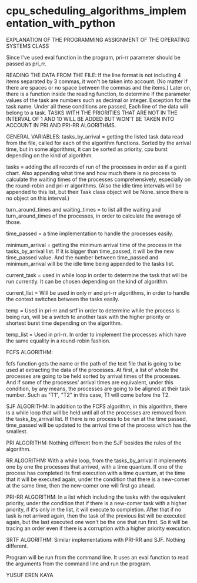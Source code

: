 # cpu_scheduling_algorithms_implementation_with_python


EXPLANATION OF THE PROGRAMMING ASSIGNMENT OF THE OPERATING SYSTEMS CLASS

Since I've used eval function in the program, pri-rr parameter should be passed as pri_rr.

READING THE DATA FROM THE FILE:
If the line format is not including 4 items separated by 3 commas, it won't be taken into account. (No matter if there are spaces or no space between the commas and the items.)
Later on, there is a function inside the reading function, to determine if the parameter values of the task are numbers such as decimal or integer. Exception for the task name.
Under all these conditions are passed, Each line of the data will belong to a task. TASKS WITH THE PRIORITIES THAT ARE NOT IN THE INTERVAL OF 1 AND 10 WILL BE ADDED
BUT WON'T BE TAKEN INTO ACCOUNT IN PRI AND PRI-RR ALGORITHMS.


GENERAL VARIABLES:
tasks_by_arrival = getting the listed task data read from the file, called for each of the algorithm functions. Sorted by the arrival time, but in some algorithms,
it can be sorted as priority, cpu burst depending on the kind of algorithm. 

tasks = adding the all records of run of the processes in order as if a gantt chart. Also appending what time and how much there is no process to calculate the
waiting times of the processes comprehensively, especially on the round-robin and pri-rr algorithms. (Also the idle time intervals will be appended to this list,
but their Task class object will be None. since there is no object on this interval.)

turn_around_times and waiting_times = to list all the waiting and turn_around_times of the processes, in order to calculate the
average of those.

time_passed = a time implementation to handle the processes easily.

minimum_arrival = getting the minimum arrival time of the process in the tasks_by_arrival list. If it is bigger than time_passed, it will be the new time_passed value.
And the number between time_passed and minimum_arrival will be the idle time being appended to the tasks list.

current_task = used in while loop in order to determine the task that will be run currently. It can be chosen depending on the kind of algorithm.

current_list = Will be used in only rr and pri-rr algorithms, in order to handle the context switches between the tasks easily.

temp = Used in pri-rr and srtf in order to determine while the process is being run, will be a switch to another task with the higher priority or shortest burst time
depending on the algorithm.

temp_list = Used in pri-rr. In order to implement the processes which have the same equality in a round-robin fashion.





FCFS ALGORITHM:

fcfs function gets the name or the path of the text file that is going to be used at extracting the data of the processes. At first, a list of whole the processes are
going to be held sorted by arrival times of the processes. And if some of the processes' arrival times are equivalent, under this condition, by any means, the processes
are going to be aligned at their task number. Such as "T1", "T2" in this case, T1 will come before the T2.



SJF ALGORITHM:
In addition to the FCFS algorithm, in this algorithm, there is a while loop that will be held until all of the processes are removed from the tasks_by_arrival list. 
If there is no process to be run at the time passed, time_passed will be updated to the arrival time of the process which has the smallest. 

PRI ALGORITHM:
Nothing different from the SJF besides the rules of the algorithm.


RR ALGORITHM:
With a while loop, from the tasks_by_arrival it implements one by one the processes that arrived, with a time quantum. If one of the process has completed its first
execution with a time quantum, at the time that it will be executed again, under the condition that there is a new-comer at the same time, then the new-comer one
will first go ahead.

PRI-RR ALGORITHM:
In a list which including the tasks with the equivalent priority, under the condition that if there is a new-comer task with a higher priority, if it's only in the list, it
will execute to completion. After that if no task is not arrived again, then the task of the previous list will be executed again, but the last executed one won't be the one
that run first. So it will be tracing an order even if there is a corruption with a higher priority execution.

SRTF ALGORITHM:
Similar implementations with PRI-RR and SJF. Nothing different.


Program will be run from the command line.
It uses an eval function to read the arguments from the command line and run the program.





YUSUF EREN KAYA
